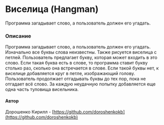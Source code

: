 # Виселица (Hangman)
Программа загадывает слово, а пользователь должен его угадать.

### Описание
Программа загадывает слово, а пользователь должен его угадать. Изначально все буквы слова неизвестны. Также рисуется виселица с петлей. Пользователь предлагает букву, которая может входить в это слово. Если такая буква есть в слове, то программа ставит букву столько раз, сколько она встречается в слове. Если такой буквы нет, к виселице добавляется круг в петле, изображающий голову. Пользователь продолжает отгадывать буквы до тех пор, пока не отгадает всё слово. За каждую неудачную попытку добавляется еще одна часть туловища висельника.

#### Автор
Дорошенко Кирилл - [https://github.com/doroshenkokb](https://github.com/doroshenkokb)